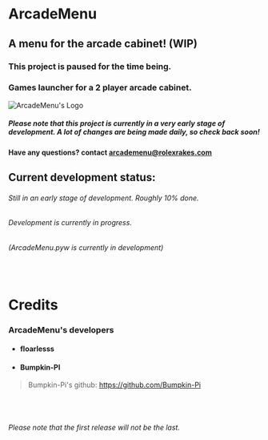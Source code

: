 # ArcadeMenu

## A menu for the arcade cabinet! (WIP)
### This project is paused for the time being.

### Games launcher for a 2 player arcade cabinet.

![ArcadeMenu's Logo](https://i.ibb.co/7SPhQD1/logo.png "ArcadeMenu's Logo")
##### Please note that this project is currently in a very early stage of development. A lot of changes are being made daily, so check back soon!
#### Have any questions? contact arcademenu@rolexrakes.com




## Current development status:
###### Still in an early stage of development. Roughly 10% done.
###### Development is currently in progress.
###### (ArcadeMenu.pyw is currently in development)

<br>

# Credits

### ArcadeMenu's developers
* #### floarlesss
* #### Bumpkin-PI
> Bumpkin-Pi's github:
> https://github.com/Bumpkin-Pi

<br>
<br>

###### Please note that the first release will not be the last.